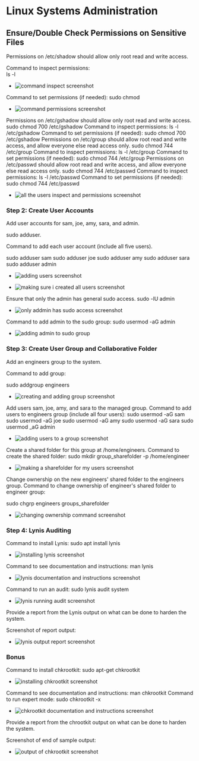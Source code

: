 # Linux Systems Administration

## Ensure/Double Check Permissions on Sensitive Files

Permissions on /etc/shadow should allow only root read and write access.

Command to inspect permissions:  
ls -l

- ![command inspect screenshot](./homework4/snap_1.PNG)

Command to set permissions (if needed): 
sudo chmod <the file>

- ![command permissions screenshot](./homework4/snap_2.PNG)

Permissions on /etc/gshadow should allow only root read and write access. 
sudo chmod 700 /etc/gshadow
Command to inspect permissions: ls -l /etc/gshadow
Command to set permissions (if needed): sudo chmod 700 /etc/gshadow
Permissions on /etc/group should allow root read and write access, and allow everyone else read access only.
sudo chmod 744 /etc/group
Command to inspect permissions: ls -l /etc/group
Command to set permissions (if needed): sudo chmod 744 /etc/group
Permissions on /etc/passwd should allow root read and write access, and allow everyone else read access only.
sudo chmod 744 /etc/passwd
Command to inspect permissions: ls -l /etc/passwd
Command to set permissions (if needed): sudo chmod 744 /etc/passwd

- ![all the users inspect and permissions screenshot](./homework4/snap_3.PNG)

### Step 2: Create User Accounts

Add user accounts for sam, joe, amy, sara, and admin.

sudo adduser.

Command to add each user account (include all five users).

sudo adduser sam 
sudo adduser joe 
sudo adduser amy 
sudo adduser sara 
sudo adduser admin

- ![adding users screenshot](./homework4/snap_4.PNG)

- ![making sure i created all users screenshot](./homework4/snap_x.PNG)

Ensure that only the admin has general sudo access.
sudo -lU admin

- ![only addmin has sudo access screenshot](./homework4/snap_5.PNG)

Command to add admin to the sudo group: sudo usermod -aG admin

- ![adding admin to sudo group](./homework4/snap_6.PNG)

### Step 3: Create User Group and Collaborative Folder

Add an engineers group to the system.

Command to add group: 

sudo addgroup engineers

- ![creating and adding group screenshot](./homework4/snap_7.PNG)

Add users sam, joe, amy, and sara to the managed group.
Command to add users to engineers group (include all four users):
sudo usermod -aG sam
sudo usermod -aG joe
sudo usermod -aG amy
sudo usermod -aG sara
sudo usermod _aG admin

- ![adding users to a group screenshot](./homework4/snap_8.PNG)

Create a shared folder for this group at /home/engineers.
Command to create the shared folder:
sudo mkdir group_sharefolder -p /home/engineer

- ![making a sharefolder for my users screenshot](./homework4/snap_9.PNG)

Change ownership on the new engineers' shared folder to the engineers group.
Command to change ownership of engineer's shared folder to engineer group:

sudo chgrp engineers groups_sharefolder

- ![changing ownership command screenshot](./homework4/snap_10.PNG)

### Step 4: Lynis Auditing

Command to install Lynis: 
sudo apt install lynis

- ![installing lynis screenshot](./homework4/snap_11.PNG)

Command to see documentation and instructions: 
man lynis

- ![lynis documentation and instructions screenshot](./homework4/snap_12.PNG)

Command to run an audit: 
sudo lynis audit system

- ![lynis running audit screenshot](./homework4/snap_13.PNG)

Provide a report from the Lynis output on what can be done to harden the system.

Screenshot of report output:

- ![lynis output report screenshot](./homework4/snap_14.PNG)

### Bonus

Command to install chkrootkit:
sudo apt-get chkrootkit

- ![installing chkrootkit screenshot](./homework4/snap_15.PNG)

Command to see documentation and instructions: man chkrootkit
Command to run expert mode: sudo chkrootkit -x

- ![chkrootkit documentation and instructions screenshot](./homework4/snap_16.PNG)

Provide a report from the chrootkit output on what can be done to harden the system.

Screenshot of end of sample output:

- ![output of chkrootkit screenshot](./homework4/snap_17.PNG)
